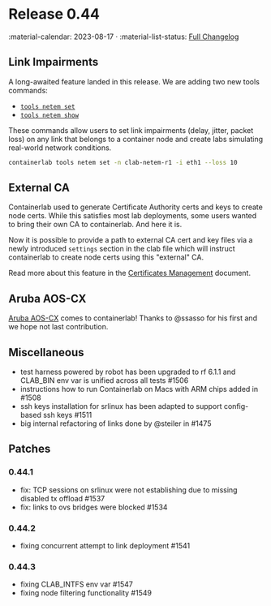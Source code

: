 # Release 0.44

:material-calendar: 2023-08-17 · :material-list-status: [Full Changelog](https://github.com/srl-labs/containerlab/releases)

## Link Impairments

A long-awaited feature landed in this release. We are adding two new tools commands:

* [`tools netem set`](../cmd/tools/netem/set.md)
* [`tools netem show`](../cmd/tools/netem/show.md)

These commands allow users to set link impairments (delay, jitter, packet loss) on any link that belongs to a container node and create labs simulating real-world network conditions.

```bash title="setting packet loss at 10% rate on eth1 interface of clab-netem-r1 node"
containerlab tools netem set -n clab-netem-r1 -i eth1 --loss 10
```

## External CA

Containerlab used to generate Certificate Authority certs and keys to create node certs. While this satisfies most lab deployments, some users wanted to bring their own CA to containerlab. And here it is.

Now it is possible to provide a path to external CA cert and key files via a newly introduced `settings` section in the clab file which will instruct containerlab to create node certs using this "external" CA.

Read more about this feature in the [Certificates Management](../manual/cert.md#external-ca) document.

## Aruba AOS-CX

[Aruba AOS-CX](../manual/kinds/vr-aoscx.md) comes to containerlab! Thanks to @ssasso for his first and we hope not last contribution.

## Miscellaneous

* test harness powered by robot has been upgraded to rf 6.1.1 and CLAB_BIN env var is unified across all tests #1506
* instructions how to run Containerlab on Macs with ARM chips added in #1508
* ssh keys installation for srlinux has been adapted to support config-based ssh keys #1511
* big internal refactoring of links done by @steiler in #1475

## Patches

### 0.44.1

* fix: TCP sessions on srlinux were not establishing due to missing disabled tx offload #1537
* fix: links to ovs bridges were blocked #1534

### 0.44.2

* fixing concurrent attempt to link deployment #1541

### 0.44.3

* fixing CLAB_INTFS env var #1547
* fixing node filtering functionality #1549
